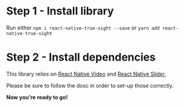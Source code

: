 # Step 1 - Install library

Run either `npm i react-native-true-sight --save` or `yarn add react-native-true-sight`

# Step 2 - Install dependencies

This library relies on [React Native Video](https://github.com/react-native-community/react-native-video) and [React Native Slider](https://github.com/react-native-community/react-native-slider),

Please be sure to follow the dosc in order to set-up those correctly.

**Now you're ready to go!**
